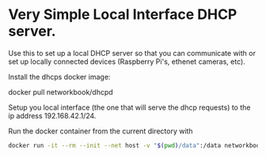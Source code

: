# Very Simple Local Interface DHCP server.

Use this to set up a local DHCP server so that you can communicate with or set up locally connected devices (Raspberry Pi's, ethenet cameras, etc).

Install the dhcps docker image:

docker pull networkbook/dhcpd

Setup you local interface (the one that will serve the dhcp requests) to the ip address 192.168.42.1/24.

Run the docker container from the current directory with 

```bash
docker run -it --rm --init --net host -v "$(pwd)/data":/data networkboot/dhcpd <Your interface> 
```


